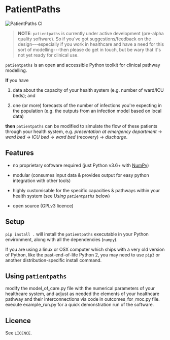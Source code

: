 # PatientPaths

![PatientPaths CI](https://github.com/anu-act-health-covid19-support/patientpaths/workflows/PatientPaths%20CI/badge.svg)

> **NOTE**: `patientpaths` is currently under active development (pre-alpha
> quality software). So if you've got suggestions/feedback on the
> design---especially if you work in healthcare and have a need for this sort of
> modelling---then please do get in touch, but be wary that it's not yet ready
> for clinical use.

`patientpaths` is an open and accessible Python toolkit for clinical pathway
modelling.

**If** you have

1. data about the capacity of your health system (e.g. number of ward/ICU beds);
   and

2. one (or more) forecasts of the number of infections you're expecting in the
   population (e.g. the outputs from an infection model based on local data)

**then** `patientpaths` can be modified to simulate the flow of these patients through your
health system, e.g. _presentation at emergency department_ → _ward bed_ → _ICU
bed_ → _ward bed_ (recovery) → _discharge_.

## Features

- no proprietary software required (just Python v3.6+ with
  [NumPy](https://numpy.org))

- modular (consumes input data & provides output for easy python integration with
  other tools)

- highly customisable for the specific capacities & pathways within your health
  system (see _Using `patientpaths`_ below)

- open source (GPLv3 licence)

## Setup

`pip install .` will install the `patientpaths` executable in your Python
environment, along with all the dependencies (`numpy`).

If you are using a linux or OSX computer which ships with a very old version
of Python, like the past-end-of-life Python 2, you may need to use `pip3` or
another distribution-specific install command.

## Using `patientpaths`

modify the model_of_care.py file with the numerical parameters of your healthcare system, and adjust as needed the 
elements of your healthcare pathway and their interconnections via code in outcomes_for_moc.py file.
execute example_run.py for a quick demonstration run of the software.

## Licence

See `LICENCE`.
